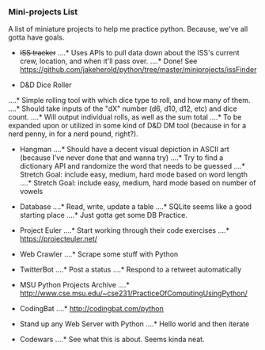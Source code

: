 ### Mini-projects List

A list of miniature projects to help me practice python. Because, we've all gotta have goals. 

* ~~ISS tracker~~
....* Uses APIs to pull data down about the ISS's current crew, location, and when it'll pass over. 
....* Done! See https://github.com/jakeherold/python/tree/master/miniprojects/issFinder

* D&D Dice Roller

....* Simple rolling tool with which dice type to roll, and how many of them. 
....* Should take inputs of the "dX" number (d6, d10, d12, etc) and dice count.
....* Will output individual rolls, as well as the sum total
....* To be expanded upon or utilized in some kind of D&D DM tool (because in for a nerd penny, in for a nerd pound, right?).

* Hangman
....* Should have a decent visual depiction in ASCII art (because I've never done that and wanna try)
....* Try to find a dictionary API and randomize the word that needs to be guessed
....* Stretch Goal: include easy, medium, hard mode based on word length
....* Stretch Goal: include easy, medium, hard mode based on number of vowels

* Database
....* Read, write, update a table
....* SQLite seems like a good starting place
....* Just gotta get some DB Practice. 

* Project Euler
....* Start working through their code exercises
....* https://projecteuler.net/

* Web Crawler
....* Scrape some stuff with Python

* TwitterBot
....* Post a status
....* Respond to a retweet automatically

* MSU Python Projects Archive
....* http://www.cse.msu.edu/~cse231/PracticeOfComputingUsingPython/

* CodingBat
....* http://codingbat.com/python

* Stand up any Web Server with Python 
....* Hello world and then iterate

* Codewars
....* See what this is about. Seems kinda neat. 